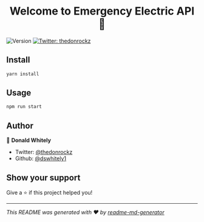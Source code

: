 <h1 align="center">Welcome to Emergency Electric API 👋</h1>
<p>
  <img alt="Version" src="https://img.shields.io/badge/version-1.0.0-blue.svg?cacheSeconds=2592000" />
  <a href="https://twitter.com/thedonrockz">
    <img alt="Twitter: thedonrockz" src="https://img.shields.io/twitter/follow/thedonrockz.svg?style=social" target="_blank" />
  </a>
</p>

## Install

```sh
yarn install
```

## Usage

```sh
npm run start
```

## Author

👤 **Donald Whitely**

* Twitter: [@thedonrockz](https://twitter.com/thedonrockz)
* Github: [@dswhitely1](https://github.com/dswhitely1)

## Show your support

Give a ⭐️ if this project helped you!

***
_This README was generated with ❤️ by [readme-md-generator](https://github.com/kefranabg/readme-md-generator)_